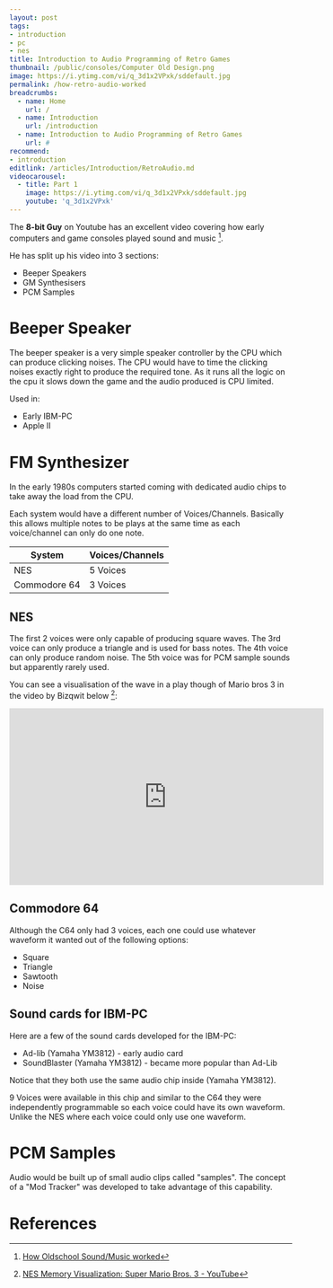 ```yaml
---
layout: post
tags: 
- introduction
- pc
- nes
title: Introduction to Audio Programming of Retro Games
thumbnail: /public/consoles/Computer Old Design.png
image: https://i.ytimg.com/vi/q_3d1x2VPxk/sddefault.jpg
permalink: /how-retro-audio-worked
breadcrumbs:
  - name: Home
    url: /
  - name: Introduction
    url: /introduction
  - name: Introduction to Audio Programming of Retro Games
    url: #
recommend: 
- introduction
editlink: /articles/Introduction/RetroAudio.md
videocarousel:
  - title: Part 1
    image: https://i.ytimg.com/vi/q_3d1x2VPxk/sddefault.jpg
    youtube: 'q_3d1x2VPxk'
---
```


The **8-bit Guy** on Youtube has an excellent video covering how early computers and game consoles played sound and music [^1].

He has split up his video into 3 sections:
* Beeper Speakers
* GM Synthesisers
* PCM Samples

# Beeper Speaker
The beeper speaker is a very simple speaker controller by the CPU which can produce clicking noises. The CPU would have to time the clicking noises exactly right to produce the required tone. As it runs all the logic on the cpu it slows down the game and the audio produced is CPU limited.

Used in:
* Early IBM-PC
* Apple II

# FM Synthesizer
In the early 1980s computers started coming with dedicated audio chips to take away the load from the CPU.

Each system would have a different number of Voices/Channels. Basically this allows multiple notes to be plays at the same time as each voice/channel can only do one note.

System | Voices/Channels
---|---
NES | 5 Voices
Commodore 64 | 3 Voices

## NES
The first 2 voices were only capable of producing square waves.
The 3rd voice can only produce a triangle and is used for bass notes.
The 4th voice can only produce random noise.
The 5th voice was for PCM sample sounds but apparently rarely used.

You can see a visualisation of the wave in a play though of Mario bros 3 in the video by Bizqwit below [^2]:
<iframe width="560" height="315" src="https://www.youtube.com/embed/xI3xZAn7r2A" frameborder="0" allow="accelerometer; autoplay; encrypted-media; gyroscope; picture-in-picture" allowfullscreen></iframe>

## Commodore 64
Although the C64 only had 3 voices, each one could use whatever waveform it wanted out of the following options:
* Square
* Triangle
* Sawtooth
* Noise

## Sound cards for IBM-PC
Here are a few of the sound cards developed for the IBM-PC:
* Ad-lib  (Yamaha YM3812) - early audio card
* SoundBlaster (Yamaha YM3812) - became more popular than Ad-Lib 

Notice that they both use the same audio chip inside (Yamaha YM3812).

9 Voices were available in this chip and similar to the C64 they were independently programmable so each voice could have its own waveform. Unlike the NES where each voice could only use one waveform.

# PCM Samples
Audio would be built up of small audio clips called "samples". The concept of a "Mod Tracker" was developed to take advantage of this capability.

# References
[^1]: [How Oldschool Sound/Music worked](https://www.youtube.com/watch?v=q_3d1x2VPxk)
[^2]: [NES Memory Visualization: Super Mario Bros. 3 - YouTube](https://www.youtube.com/watch?v=xI3xZAn7r2A)
